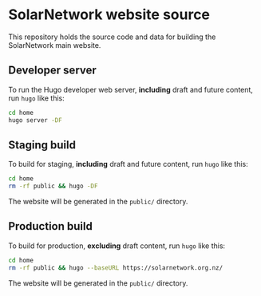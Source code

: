 # SolarNetwork website source

This repository holds the source code and data for building the SolarNetwork main website.

## Developer server

To run the Hugo developer web server, **including** draft and future content, run `hugo`
like this:

```sh
cd home
hugo server -DF
```

## Staging build

To build for staging, **including** draft and future content, run `hugo` like this:

```sh
cd home
rm -rf public && hugo -DF
```

The website will be generated in the `public/` directory.

## Production build

To build for production, **excluding** draft content, run `hugo` like this:

```sh
cd home
rm -rf public && hugo --baseURL https://solarnetwork.org.nz/
```

The website will be generated in the `public/` directory.

[hugo]: https://gohugo.io/
